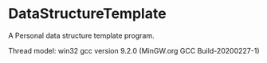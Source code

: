 # DataStructureTemplate
A Personal data structure template program.

Thread model: win32
gcc version 9.2.0 (MinGW.org GCC Build-20200227-1)

